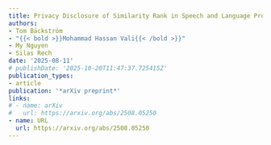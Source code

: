 ```yaml
---
title: Privacy Disclosure of Similarity Rank in Speech and Language Processing
authors:
- Tom Bäckström
- "{{< bold >}}Mohammad Hassan Vali{{< /bold >}}"
- My Nguyen
- Silas Rech
date: '2025-08-11'
# publishDate: '2025-10-20T11:47:37.725415Z'
publication_types:
- article
publication: '*arXiv preprint*'
links:
# - name: arXiv
#   url: https://arxiv.org/abs/2508.05250
- name: URL
  url: https://arxiv.org/abs/2508.05250
---
```

